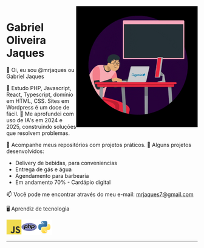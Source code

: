<img src="giphy.gif" width="320px" align="right">

# Gabriel Oliveira Jaques
👋 Oi, eu sou @mrjaques ou Gabriel Jaques

💬 Estudo PHP, Javascript, React, Typescript, domínio em HTML, CSS. Sites em Wordpress é um doce de fácil.
💬 Me aprofundei com uso de IA's em 2024 e 2025, construindo soluções que resolvem problemas.

🔭 Acompanhe meus repositórios com projetos práticos.
💼 Alguns projetos desenvolvidos: 
 - Delivery de bebidas, para conveniencias
 - Entrega de gás e água
 - Agendamento para barbearia
 - Em andamento 70% - Cardápio digital

📫 Você pode me encontrar através do meu e-mail: mrjaques7@gmail.com

🖥 Aprendiz de tecnologia


<img src="https://github.com/devicons/devicon/blob/master/icons/javascript/javascript-original.svg" width="40px" align="left">
<img src="https://github.com/devicons/devicon/blob/master/icons/php/php-original.svg" width="40px" align="left">
<img src="https://github.com/devicons/devicon/blob/master/icons/python/python-original.svg" width="40px">

---









